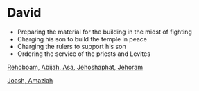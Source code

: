 # David
- Preparing the material for the building in the midst of fighting
- Charging his son to build the temple in peace
- Charging the rulers to support his son
- Ordering the service of the priests and Levites

[Rehoboam, Abijah, Asa, Jehoshaphat, Jehoram](./1.md)

[Joash, Amaziah](./2.md)
